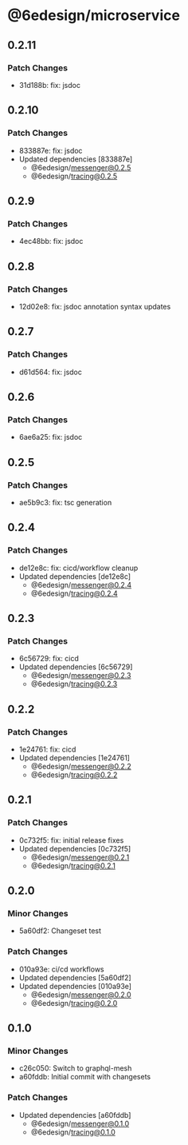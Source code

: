 # @6edesign/microservice

## 0.2.11

### Patch Changes

- 31d188b: fix: jsdoc

## 0.2.10

### Patch Changes

- 833887e: fix: jsdoc
- Updated dependencies [833887e]
  - @6edesign/messenger@0.2.5
  - @6edesign/tracing@0.2.5

## 0.2.9

### Patch Changes

- 4ec48bb: fix: jsdoc

## 0.2.8

### Patch Changes

- 12d02e8: fix: jsdoc annotation syntax updates

## 0.2.7

### Patch Changes

- d61d564: fix: jsdoc

## 0.2.6

### Patch Changes

- 6ae6a25: fix: jsdoc

## 0.2.5

### Patch Changes

- ae5b9c3: fix: tsc generation

## 0.2.4

### Patch Changes

- de12e8c: fix: cicd/workflow cleanup
- Updated dependencies [de12e8c]
  - @6edesign/messenger@0.2.4
  - @6edesign/tracing@0.2.4

## 0.2.3

### Patch Changes

- 6c56729: fix: cicd
- Updated dependencies [6c56729]
  - @6edesign/messenger@0.2.3
  - @6edesign/tracing@0.2.3

## 0.2.2

### Patch Changes

- 1e24761: fix: cicd
- Updated dependencies [1e24761]
  - @6edesign/messenger@0.2.2
  - @6edesign/tracing@0.2.2

## 0.2.1

### Patch Changes

- 0c732f5: fix: initial release fixes
- Updated dependencies [0c732f5]
  - @6edesign/messenger@0.2.1
  - @6edesign/tracing@0.2.1

## 0.2.0

### Minor Changes

- 5a60df2: Changeset test

### Patch Changes

- 010a93e: ci/cd workflows
- Updated dependencies [5a60df2]
- Updated dependencies [010a93e]
  - @6edesign/messenger@0.2.0
  - @6edesign/tracing@0.2.0

## 0.1.0

### Minor Changes

- c26c050: Switch to graphql-mesh
- a60fddb: Initial commit with changesets

### Patch Changes

- Updated dependencies [a60fddb]
  - @6edesign/messenger@0.1.0
  - @6edesign/tracing@0.1.0
